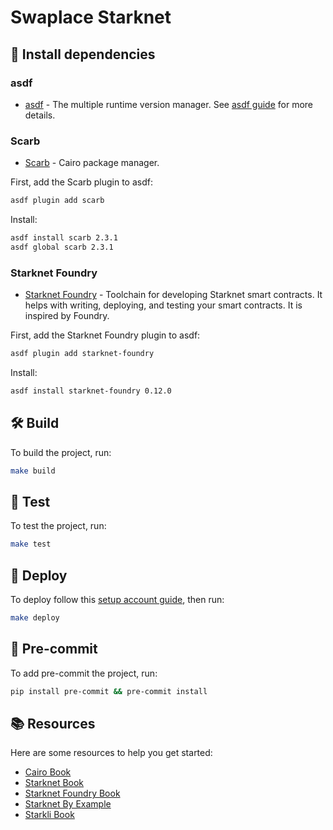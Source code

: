 # Swaplace Starknet

## 💽 Install dependencies

### asdf
- [asdf](https://asdf-vm.com/) - The multiple runtime version manager. See [asdf guide](https://asdf-vm.com/guide/getting-started.html) for more details.

### Scarb

- [Scarb](https://docs.swmansion.com/scarb/docs.html) - Cairo package manager.

First, add the Scarb plugin to asdf:

```bash
asdf plugin add scarb
```

Install:

```bash
asdf install scarb 2.3.1
asdf global scarb 2.3.1
```

### Starknet Foundry

- [Starknet Foundry](https://foundry-rs.github.io/starknet-foundry/) - Toolchain for developing Starknet smart contracts. It helps with writing, deploying, and testing your smart contracts. It is inspired by Foundry.

First, add the Starknet Foundry plugin to asdf:

```bash
asdf plugin add starknet-foundry
```
Install:

```bash
asdf install starknet-foundry 0.12.0
```

## 🛠️ Build

To build the project, run:

```bash
make build
```

## 🧪 Test

To test the project, run:

```bash
make test
```

## 🚀 Deploy

To deploy follow this [setup account guide](/setup-account.md), then run:

```bash
make deploy
```

## 🎯 Pre-commit

To add pre-commit the project, run:
```bash
pip install pre-commit && pre-commit install
```

## 📚 Resources

Here are some resources to help you get started:

- [Cairo Book](https://book.cairo-lang.org/)
- [Starknet Book](https://book.starknet.io/)
- [Starknet Foundry Book](https://foundry-rs.github.io/starknet-foundry/)
- [Starknet By Example](https://starknet-by-example.voyager.online/)
- [Starkli Book](https://book.starkli.rs/)
